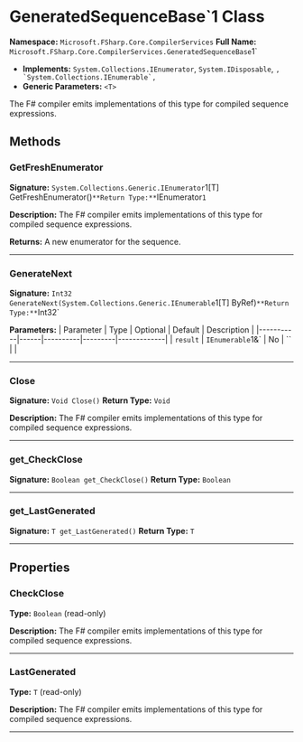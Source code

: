 # GeneratedSequenceBase`1 Class

**Namespace:** `Microsoft.FSharp.Core.CompilerServices`
**Full Name:** `Microsoft.FSharp.Core.CompilerServices.GeneratedSequenceBase`1`
- **Implements:** `System.Collections.IEnumerator`, `System.IDisposable`, ``, `System.Collections.IEnumerable`, ``
- **Generic Parameters:** `<T>`

The F# compiler emits implementations of this type for compiled sequence expressions.

## Methods

### GetFreshEnumerator

**Signature:** `System.Collections.Generic.IEnumerator`1[T] GetFreshEnumerator()`
**Return Type:** `IEnumerator`1`

**Description:** The F# compiler emits implementations of this type for compiled sequence expressions.

**Returns:** A new enumerator for the sequence.

---

### GenerateNext

**Signature:** `Int32 GenerateNext(System.Collections.Generic.IEnumerable`1[T] ByRef)`
**Return Type:** `Int32`

**Parameters:**
| Parameter | Type | Optional | Default | Description |
|-----------|------|----------|---------|-------------|
| `result` | `IEnumerable`1&` | No | `` |  |

---

### Close

**Signature:** `Void Close()`
**Return Type:** `Void`

**Description:** The F# compiler emits implementations of this type for compiled sequence expressions.

---

### get_CheckClose

**Signature:** `Boolean get_CheckClose()`
**Return Type:** `Boolean`

---

### get_LastGenerated

**Signature:** `T get_LastGenerated()`
**Return Type:** `T`

---

## Properties

### CheckClose

**Type:** `Boolean` (read-only)

**Description:** The F# compiler emits implementations of this type for compiled sequence expressions.

---

### LastGenerated

**Type:** `T` (read-only)

**Description:** The F# compiler emits implementations of this type for compiled sequence expressions.

---